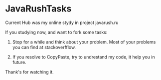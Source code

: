 # JavaRushTasks

Current Hub was my online stydy in project javarush.ru

If you studying now, and want to fork some tasks:

1) Stop for a while and think about your problem. Most of your problems you can find at stackoverfflow.

2) If you resolve to CopyPaste, try to undrestand my code, it help you in future.

Thank's for watching it.
